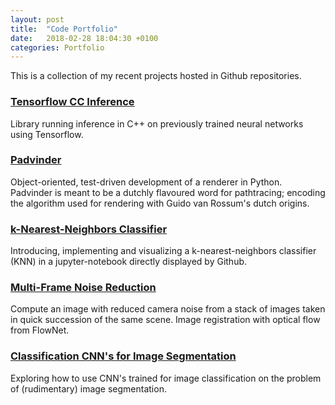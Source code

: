 ```yaml
---
layout: post
title:  "Code Portfolio"
date:   2018-02-28 18:04:30 +0100
categories: Portfolio
---
```


This is a collection of my recent projects hosted in Github repositories.

### [Tensorflow CC Inference](https://github.com/adriankoering/tensorflow-cc-inference)
Library running inference in C++ on previously trained neural networks using Tensorflow.

### [Padvinder](https://github.com/adriankoering/padvinder)

Object-oriented, test-driven development of a renderer in Python. Padvinder is meant to be a dutchly flavoured word for pathtracing; encoding the algorithm used for rendering with Guido van Rossum's dutch origins.

### [k-Nearest-Neighbors Classifier](https://github.com/adriankoering/k-nearest-neighbors-classifier)
Introducing, implementing and visualizing a k-nearest-neighbors classifier (KNN) in a jupyter-notebook directly displayed by Github.

### [Multi-Frame Noise Reduction](https://github.com/adriankoering/multi-frame-noise-reduction)
Compute an image with reduced camera noise from a stack of images taken in quick succession of the same scene. Image registration with optical flow from FlowNet.

### [Classification CNN's for Image Segmentation](https://github.com/adriankoering/classification-cnns-for-segmentation)
Exploring how to use CNN's trained for image classification on the problem of (rudimentary) image segmentation.
